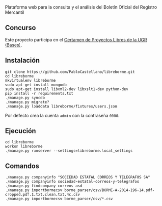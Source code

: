 Plataforma web para la consulta y el análisis del Boletín Oficial del Registro Mercantil

Concurso
--------

Este proyecto participa en el [Certamen de Proyectos Libres de la UGR](http://osl.ugr.es/2014/09/26/premios-a-proyectos-libres-de-la-ugr/) [(Bases)](http://osl.ugr.es/bases-de-los-premios-a-proyectos-libres-de-la-ugr/).

Instalación
-----------

    git clone https://github.com/PabloCastellano/libreborme.git
    cd libreborme
    mkvirtualenv libreborme
    sudo apt-get install mongodb
    sudo apt-get install libxml2-dev libxslt1-dev python-dev
    pip install -r requirements.txt
    ./manage.py syncdb
    ./manage.py migrate?
    ./manage.py loaddata libreborme/fixtures/users.json

Por defecto crea la cuenta `admin` con la contraseña `0000`.

Ejecución
---------

    cd libreborme
    workon libreborme
    ./manage.py runserver --settings=libreborme.local_settings

Comandos
--------

    ./manage.py companyinfo "SOCIEDAD ESTATAL CORREOS Y TELEGRAFOS SA"
    ./manage.py companyinfo sociedad-estatal-correos-y-telegrafos
    ./manage.py findcompany correos asd
    ./manage.py importbormecsv borme_parser/csv/BORME-A-2014-196-14.pdf-cropped.pdf.1.txt.clean.txt.4c.csv
    ./manage.py importbormecsv borme_parser/csv/*.csv

